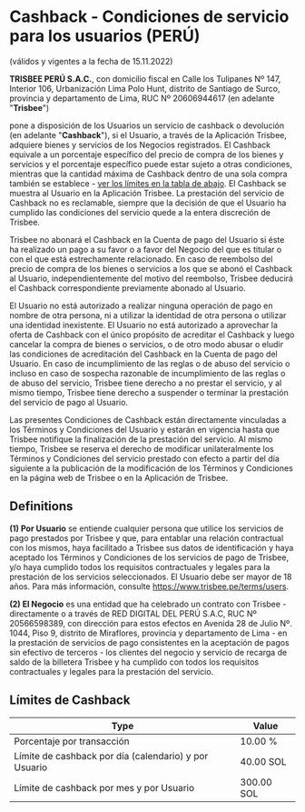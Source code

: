 # Cashback - Condiciones de servicio para los usuarios (PERÚ)
(válidos y vigentes a la fecha de 15.11.2022)

**TRISBEE PERÚ S.A.C.**, con domicilio fiscal  en Calle los Tulipanes Nº 147, Interior 106, Urbanización Lima Polo Hunt, distrito de Santiago de Surco, provincia y departamento de Lima, RUC Nº 20606944617 
(en adelante "**Trisbee**")

pone a disposición de los Usuarios un servicio de cashback o devolución (en adelante "**Cashback**"), si el Usuario, a través de la Aplicación Trisbee, adquiere bienes y servicios de los Negocios registrados. El Cashback equivale a un porcentaje específico del precio de compra de los bienes y servicios y el porcentaje específico puede estar sujeto a otras condiciones, mientras que la cantidad máxima de Cashback dentro de una sola compra también se establece - [ver los límites en la tabla de abajo](#lmites-de-cashback). El Cashback se muestra al Usuario en la Aplicación Trisbee. La prestación del servicio de Cashback no es reclamable, siempre que la decisión de que el Usuario ha cumplido las condiciones del servicio quede a la entera discreción de Trisbee.

Trisbee no abonará el Cashback en la Cuenta de pago del Usuario si éste ha realizado un pago a su favor o a favor del Negocio del que es titular o con el que está estrechamente relacionado. En caso de reembolso del precio de compra de los bienes o servicios a los que se abonó el Cashback al Usuario, independientemente del motivo del reembolso, Trisbee deducirá el Cashback correspondiente previamente abonado al Usuario.

El Usuario no está autorizado a realizar ninguna operación de pago en nombre de otra persona, ni a utilizar la identidad de otra persona o utilizar una identidad inexistente. El Usuario no está autorizado a aprovechar la oferta de Cashback con el único propósito de acreditar el Cashback y luego cancelar la compra de bienes o servicios, o de otro modo abusar o eludir las condiciones de acreditación del Cashback en la Cuenta de pago del Usuario. En caso de incumplimiento de las reglas o de abuso del servicio o incluso en caso de sospecha razonable de incumplimiento de las reglas o de abuso del servicio, Trisbee tiene derecho a no prestar el servicio, y al mismo tiempo, Trisbee tiene derecho a suspender o terminar la prestación del servicio de pago al Usuario.

Las presentes Condiciones de Cashback están directamente vinculadas a los Términos y Condiciones del Usuario y estarán en vigencia hasta que Trisbee notifique la finalización de la prestación del servicio. Al mismo tiempo, Trisbee se reserva el derecho de modificar unilateralmente los Términos y Condiciones del servicio prestado con efecto a partir del día siguiente a la publicación de la modificación de los Términos y Condiciones en la página web de Trisbee o en la Aplicación de Trisbee.

## Definitions

**(1) Por Usuario** se entiende cualquier persona que utilice los servicios de pago prestados por Trisbee y que, para entablar una relación contractual con los mismos, haya facilitado a Trisbee sus datos de identificación y haya aceptado los Términos y Condiciones de los servicios de pago de Trisbee, y/o haya cumplido todos los requisitos contractuales y legales para la prestación de los servicios seleccionados. El Usuario debe ser mayor de 18 años. Para más información, consulte https://www.trisbee.pe/terms/users.

**(2) El Negocio** es una entidad que ha celebrado un contrato con Trisbee - directamente o a través de RED DIGITAL DEL PERÚ S.A.C, RUC Nº 20566598389, con dirección para estos efectos en Avenida 28 de Julio Nº. 1044, Piso 9, distrito de Miraflores, provincia y departamento de Lima - en la prestación de servicios de pago consistentes en la aceptación de pagos sin efectivo de terceros - los clientes del negocio y servicio de recarga de saldo de la billetera Trisbee y ha cumplido con todos los requisitos contractuales y legales para la prestación del servicio.

## Límites de Cashback

| Type                                                      | Value      |
|-----------------------------------------------------------|------------|
| Porcentaje por transacción                                | 10.00 %    |
| Límite de cashback por día (calendario) y por Usuario     | 40.00 SOL  |
| Límite de cashback por mes  y por Usuario                 | 300.00 SOL |
